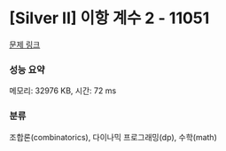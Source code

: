 # [Silver II] 이항 계수 2 - 11051 

[문제 링크](https://www.acmicpc.net/problem/11051) 

### 성능 요약

메모리: 32976 KB, 시간: 72 ms

### 분류

조합론(combinatorics), 다이나믹 프로그래밍(dp), 수학(math)

